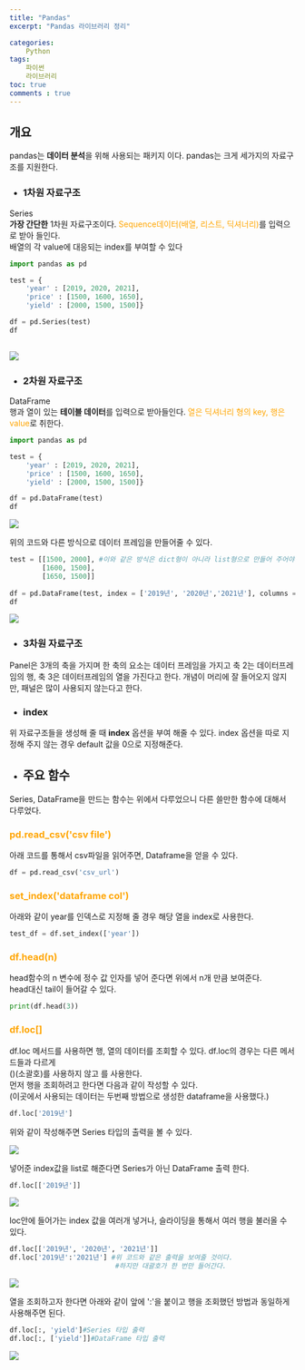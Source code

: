 ```yaml
---
title: "Pandas"
excerpt: "Pandas 라이브러리 정리"

categories:
    Python
tags:
    파이썬
    라이브러리
toc: true
comments : true
---
```


## 개요
pandas는 <strong>데이터 분석</strong>을 위해 사용되는 패키지 이다.
pandas는 크게 세가지의 자료구조를 지원한다.  

- ### 1차원 자료구조  
Series  
<strong>가장 간단한</strong> 1차원 자료구조이다. <span style =" color : orange">Sequence데이터(배열, 리스트, 딕셔너리)</span>를 입력으로 받아 들인다.  
배열의 각 value에 대응되는 index를 부여할 수 있다

```python
import pandas as pd

test = {
    'year' : [2019, 2020, 2021],
    'price' : [1500, 1600, 1650],
    'yield' : [2000, 1500, 1500]}

df = pd.Series(test)
df
 
```
<img src = "../../assets/images/pandas_Lib/pandas_series.png">

- ### 2차원 자료구조  
DataFrame  
행과 열이 있는 <strong>테이블 데이터</strong>를 입력으로 받아들인다. <span style = "color : orange">열은 딕셔너리 형의 key, 행은 value</span>로 취한다. 

```python
import pandas as pd

test = {
    'year' : [2019, 2020, 2021],
    'price' : [1500, 1600, 1650],
    'yield' : [2000, 1500, 1500]}

df = pd.DataFrame(test)
df
```
<img src = "../../assets/images/pandas_Lib/pandas_dataframe.png">

위의 코드와 다른 방식으로 데이터 프레임을 만들어줄 수 있다.  

```python
test = [[1500, 2000], #이와 같은 방식은 dict형이 아니라 list형으로 만들어 주어야 한다.
        [1600, 1500],
        [1650, 1500]]
    
df = pd.DataFrame(test, index = ['2019년', '2020년','2021년'], columns = ['price', 'yield'])
df
```
<img src = "../../assets/images/pandas_Lib/pandas_dataframe2.png">  


- ### 3차원 자료구조  
Panel은 3개의 축을 가지며 한 축의 요소는 데이터 프레임을 가지고 축 2는 데이터프레임의 행, 축 3은 데이터프레임의 열을 가진다고 한다. 개념이 머리에 잘 들어오지 않지만,
패널은 많이 사용되지 않는다고 한다. 

- ### index  
위 자료구조들을 생성해 줄 때 <strong>index</strong> 옵션을 부여 해줄 수 있다. index 옵션을 따로 지정해 주지 않는 경우 default 값을 0으로 지정해준다.

    
- ## 주요 함수  

Series, DataFrame을 만드는 함수는 위에서 다루었으니 다른 쓸만한 함수에 대해서 다루었다.
  
### <span style = "color : orange">pd.read_csv('csv file')</span>  
    
  아래 코드를 통해서 csv파일을 읽어주면, Dataframe을 얻을 수 있다.  
  ```python  
  df = pd.read_csv('csv_url')
  ```

### <span style = "color : orange">set_index('dataframe col')</span>  

아래와 같이 year를 인덱스로 지정해 줄 경우 해당 열을 index로 사용한다.  

  ```python
  test_df = df.set_index(['year'])
  ```
### <span style = "color : orange">df.head(n)</span> 
head함수의 n 변수에 정수 값 인자를 넣어 준다면 위에서 n개 만큼 보여준다.  
head대신 tail이 들어갈 수 있다.  

```python
print(df.head(3))
```  
### <span style = "color : orange">df.loc[]</span>  
df.loc 메서드를 사용하면 행, 열의 데이터를 조회할 수 있다. df.loc의 경우는 다른 메서드들과 다르게  
()(소괄호)를 사용하지 않고 [](대괄호)를 사용한다.  
먼저 행을 조회하려고 한다면 다음과 같이 작성할 수 있다.  
(이곳에서 사용되는 데이터는 두번째 방법으로 생성한 dataframe을 사용했다.)
```python  
df.loc['2019년']
```  
위와 같이 작성해주면 Series 타입의 출력을 볼 수 있다.  

<img src = "../../assets/images/pandas_Lib/df.loc.png">  

넣어준 index값을 list로 해준다면 Series가 아닌 DataFrame 출력 한다.  
```python  
df.loc[['2019년']]
```  
<img src = "../../assets/images/pandas_Lib/df.loc2.png">  

loc안에 들어가는 index 값을 여러개 넣거나, 슬라이딩을 통해서 여러 행을 불러올 수 있다.  

```python
df.loc[['2019년', '2020년', '2021년']]
df.loc['2019년':'2021년'] #위 코드와 같은 출력을 보여줄 것이다.
                          #하지만 대괄호가 한 번만 들어간다.
```
<img src = "../../assets/images/pandas_Lib/df.loc_Indexing.png">

열을 조회하고자 한다면 아래와 같이 앞에 ':'을 붙이고 행을 조회했던 방법과 동일하게 사용해주면 된다.  
```python
df.loc[:, 'yield']#Series 타입 출력
df.loc[:, ['yield']]#DataFrame 타입 출력
```  
<img src = "../../assets/images/pandas_Lib/df.loc_low.png">  
  
